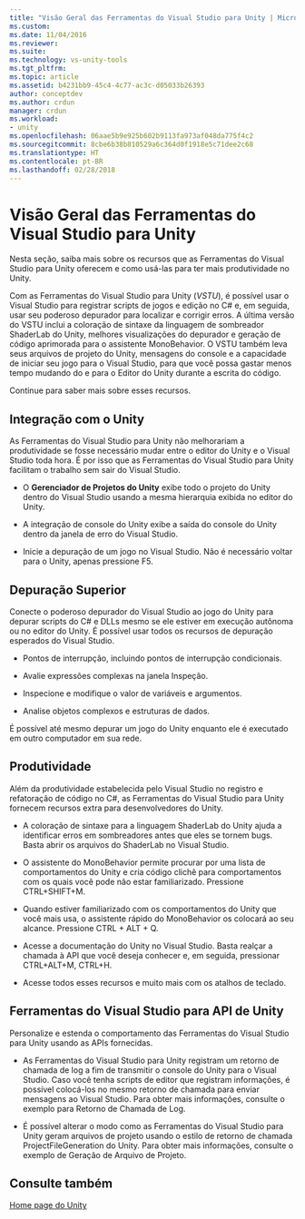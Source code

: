 ```yaml
---
title: "Visão Geral das Ferramentas do Visual Studio para Unity | Microsoft Docs"
ms.custom: 
ms.date: 11/04/2016
ms.reviewer: 
ms.suite: 
ms.technology: vs-unity-tools
ms.tgt_pltfrm: 
ms.topic: article
ms.assetid: b4231bb9-45c4-4c77-ac3c-d05033b26393
author: conceptdev
ms.author: crdun
manager: crdun
ms.workload:
- unity
ms.openlocfilehash: 06aae5b9e925b602b9113fa973af048da775f4c2
ms.sourcegitcommit: 8cbe6b38b810529a6c364d0f1918e5c71dee2c68
ms.translationtype: HT
ms.contentlocale: pt-BR
ms.lasthandoff: 02/28/2018
---
```

# <a name="overview-of-visual-studio-tools-for-unity"></a>Visão Geral das Ferramentas do Visual Studio para Unity
Nesta seção, saiba mais sobre os recursos que as Ferramentas do Visual Studio para Unity oferecem e como usá-las para ter mais produtividade no Unity.

 Com as Ferramentas do Visual Studio para Unity (*VSTU*), é possível usar o Visual Studio para registrar scripts de jogos e edição no C# e, em seguida, usar seu poderoso depurador para localizar e corrigir erros. A última versão do VSTU inclui a coloração de sintaxe da linguagem de sombreador ShaderLab do Unity, melhores visualizações do depurador e geração de código aprimorada para o assistente MonoBehavior. O VSTU também leva seus arquivos de projeto do Unity, mensagens do console e a capacidade de iniciar seu jogo para o Visual Studio, para que você possa gastar menos tempo mudando do e para o Editor do Unity durante a escrita do código.

 Continue para saber mais sobre esses recursos.

## <a name="integration-with-unity"></a>Integração com o Unity
 As Ferramentas do Visual Studio para Unity não melhorariam a produtividade se fosse necessário mudar entre o editor do Unity e o Visual Studio toda hora. É por isso que as Ferramentas do Visual Studio para Unity facilitam o trabalho sem sair do Visual Studio.

-   O **Gerenciador de Projetos do Unity** exibe todo o projeto do Unity dentro do Visual Studio usando a mesma hierarquia exibida no editor do Unity.

-   A integração de console do Unity exibe a saída do console do Unity dentro da janela de erro do Visual Studio.

-   Inicie a depuração de um jogo no Visual Studio. Não é necessário voltar para o Unity, apenas pressione F5.

## <a name="superior-debugging"></a>Depuração Superior
 Conecte o poderoso depurador do Visual Studio ao jogo do Unity para depurar scripts do C# e DLLs mesmo se ele estiver em execução autônoma ou no editor do Unity. É possível usar todos os recursos de depuração esperados do Visual Studio.

-   Pontos de interrupção, incluindo pontos de interrupção condicionais.

-   Avalie expressões complexas na janela Inspeção.

-   Inspecione e modifique o valor de variáveis e argumentos.

-   Analise objetos complexos e estruturas de dados.

 É possível até mesmo depurar um jogo do Unity enquanto ele é executado em outro computador em sua rede.

## <a name="productivity"></a>Produtividade
 Além da produtividade estabelecida pelo Visual Studio no registro e refatoração de código no C#, as Ferramentas do Visual Studio para Unity fornecem recursos extra para desenvolvedores do Unity.

-   A coloração de sintaxe para a linguagem ShaderLab do Unity ajuda a identificar erros em sombreadores antes que eles se tornem bugs. Basta abrir os arquivos do ShaderLab no Visual Studio.

-   O assistente do MonoBehavior permite procurar por uma lista de comportamentos do Unity e cria código clichê para comportamentos com os quais você pode não estar familiarizado. Pressione CTRL+SHIFT+M.

-   Quando estiver familiarizado com os comportamentos do Unity que você mais usa, o assistente rápido do MonoBehavior os colocará ao seu alcance. Pressione CTRL + ALT + Q.

-   Acesse a documentação do Unity no Visual Studio. Basta realçar a chamada à API que você deseja conhecer e, em seguida, pressionar CTRL+ALT+M, CTRL+H.

-   Acesse todos esses recursos e muito mais com os atalhos de teclado.

## <a name="visual-studio-tools-for-unity-api"></a>Ferramentas do Visual Studio para API de Unity
 Personalize e estenda o comportamento das Ferramentas do Visual Studio para Unity usando as APIs fornecidas.

-   As Ferramentas do Visual Studio para Unity registram um retorno de chamada de log a fim de transmitir o console do Unity para o Visual Studio. Caso você tenha scripts de editor que registram informações, é possível colocá-los no mesmo retorno de chamada para enviar mensagens ao Visual Studio. Para obter mais informações, consulte o exemplo para Retorno de Chamada de Log.

-   É possível alterar o modo como as Ferramentas do Visual Studio para Unity geram arquivos de projeto usando o estilo de retorno de chamada ProjectFileGeneration do Unity. Para obter mais informações, consulte o exemplo de Geração de Arquivo de Projeto.

## <a name="see-also"></a>Consulte também
 [Home page do Unity](http://unity3d.com)
